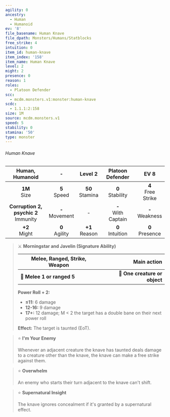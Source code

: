 ```yaml
---
agility: 0
ancestry:
  - Human
  - Humanoid
ev: '8'
file_basename: Human Knave
file_dpath: Monsters/Humans/Statblocks
free_strike: 4
intuition: 0
item_id: human-knave
item_index: '158'
item_name: Human Knave
level: 2
might: 2
presence: 0
reason: 1
roles:
  - Platoon Defender
scc:
  - mcdm.monsters.v1:monster:human-knave
scdc:
  - 1.1.1:2:158
size: 1M
source: mcdm.monsters.v1
speed: 5
stability: 0
stamina: '50'
type: monster
---
```


###### Human Knave

|              Human, Humanoid              |          -          |       Level 2       |    Platoon Defender     |          EV 8          |
| :---------------------------------------: | :-----------------: | :-----------------: | :---------------------: | :--------------------: |
|             **1M**<br/> Size              |  **5**<br/> Speed   | **50**<br/> Stamina |  **0**<br/> Stability   | **4**<br/> Free Strike |
| **Corruption 2, psychic 2**<br/> Immunity | **-**<br/> Movement |          -          | **-**<br/> With Captain |  **-**<br/> Weakness   |
|             **+2**<br/> Might             | **0**<br/> Agility  | **+1**<br/> Reason  |  **0**<br/> Intuition   |  **0**<br/> Presence   |

<!-- -->
> ⚔️ **Morningstar and Javelin (Signature Ability)**
>
> | **Melee, Ranged, Strike, Weapon** |               **Main action** |
> | --------------------------------- | ----------------------------: |
> | **📏 Melee 1 or ranged 5**        | **🎯 One creature or object** |
>
> **Power Roll + 2:**
>
> - **≤11:** 6 damage
> - **12-16:** 9 damage
> - **17+:** 12 damage; M < 2 the target has a double bane on their next power roll
>
> **Effect:** The target is taunted (EoT).

<!-- -->
> ⭐️ **I'm Your Enemy**
>
> Whenever an adjacent creature the knave has taunted deals damage to a creature other than the knave, the knave can make a free strike against them.

<!-- -->
> ⭐️ **Overwhelm**
>
> An enemy who starts their turn adjacent to the knave can't shift.

<!-- -->
> ⭐️ **Supernatural Insight**
>
> The knave ignores concealment if it's granted by a supernatural effect.
